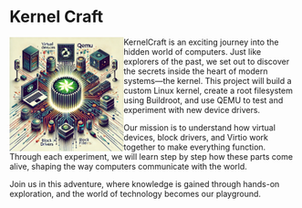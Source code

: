 # Kernel Craft

<img align="left" src="images/kernelcraft.png" alt="KernelCraft Project Illustration" width="200"/>

KernelCraft is an exciting journey into the hidden world of computers. Just like explorers of the past, we set out to discover the secrets inside the heart of modern systems—the kernel. This project will build a custom Linux kernel, create a root filesystem using Buildroot, and use QEMU to test and experiment with new device drivers.

Our mission is to understand how virtual devices, block drivers, and Virtio work together to make everything function. Through each experiment, we will learn step by step how these parts come alive, shaping the way computers communicate with the world.

Join us in this adventure, where knowledge is gained through hands-on exploration, and the world of technology becomes our playground.
